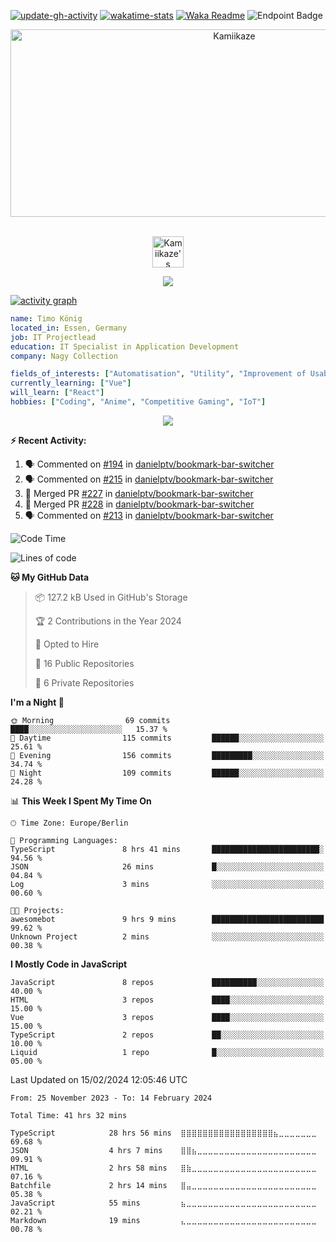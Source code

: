 [![update-gh-activity](https://github.com/Kamiikaze/Kamiikaze/actions/workflows/update-gh-activity.yml/badge.svg)](https://github.com/Kamiikaze/Kamiikaze/actions/workflows/update-gh-activity.yml)
[![wakatime-stats](https://github.com/Kamiikaze/Kamiikaze/actions/workflows/update-timestats.yml/badge.svg)](https://github.com/Kamiikaze/Kamiikaze/actions/workflows/update-timestats.yml)
[![Waka Readme](https://github.com/Kamiikaze/Kamiikaze/actions/workflows/waka-simple.yml/badge.svg)](https://github.com/Kamiikaze/Kamiikaze/actions/workflows/waka-simple.yml)
![Endpoint Badge](https://img.shields.io/endpoint?url=https%3A%2F%2Fhits.dwyl.com%2FKamiikaze%2FKamiikaze.json&label=Views)

<!--p align="center">
<img alt="loficity" width="600px" src="https://github.com/HyunCafe/HyunCafe/raw/main/assests/loficity.gif"</img>
</p-->

<p align="center">
  <img src="https://socialify.git.ci/Kamiikaze/Kamiikaze/image?font=Source%20Code%20Pro&forks=0&issues=0&language=1&name=1&owner=1&pattern=Plus&pulls=0&stargazers=0&theme=Dark" alt="Kamiikaze" width="700" height="300" />
</p>

<p align="center">
<br/>
<a href="https://open.spotify.com/user/timo1322">
  <img alt="Kamiikaze's Spotify" width="50px" src="https://user-images.githubusercontent.com/43545812/144035120-1ad5169b-91c7-4078-bef9-6a82c733f373.png" />
</a>
<br>
</p>

<p align="center">
  <img alig src="https://github-profile-trophy.vercel.app/?username=Kamiikaze&theme=onedark&column=-1" />
</p>

[![activity graph](https://github-readme-activity-graph.vercel.app/graph?username=Kamiikaze&theme=github-dark-dimmed&custom_title=Kamiikaze%20Activity%20Graph&hide_border=true)](https://github.com/ashutosh00710/github-readme-activity-graph)

```yaml
name: Timo König
located_in: Essen, Germany
job: IT Projectlead
education: IT Specialist in Application Development
company: Nagy Collection

fields_of_interests: ["Automatisation", "Utility", "Improvement of Usability", "Localization"]
currently_learning: ["Vue"]
will_learn: ["React"]
hobbies: ["Coding", "Anime", "Competitive Gaming", "IoT"]
```

<!--p align="center">
  <img src="https://spotify-github-profile.vercel.app/api/view?uid=11147618695&cover_image=true&theme=novatorem&show_offline=true&background_color=121212&interchange=false&bar_color=53b14f&bar_color_cover=false">
</p-->

<p align="center">
  <img src="https://spotify-recently-played-readme.vercel.app/api?user=timo1322&count=5">
</p>


**:zap: Recent Activity:**

<!--START_SECTION:activity-->
1. 🗣 Commented on [#194](https://github.com/danielptv/bookmark-bar-switcher/issues/194#issuecomment-1872140577) in [danielptv/bookmark-bar-switcher](https://github.com/danielptv/bookmark-bar-switcher)
2. 🗣 Commented on [#215](https://github.com/danielptv/bookmark-bar-switcher/pull/215#issuecomment-1858526660) in [danielptv/bookmark-bar-switcher](https://github.com/danielptv/bookmark-bar-switcher)
3. 🎉 Merged PR [#227](https://github.com/danielptv/bookmark-bar-switcher/pull/227) in [danielptv/bookmark-bar-switcher](https://github.com/danielptv/bookmark-bar-switcher)
4. 🎉 Merged PR [#228](https://github.com/danielptv/bookmark-bar-switcher/pull/228) in [danielptv/bookmark-bar-switcher](https://github.com/danielptv/bookmark-bar-switcher)
5. 🗣 Commented on [#213](https://github.com/danielptv/bookmark-bar-switcher/issues/213#issuecomment-1858438014) in [danielptv/bookmark-bar-switcher](https://github.com/danielptv/bookmark-bar-switcher)
<!--END_SECTION:activity-->

<!--START_SECTION:waka-->
![Code Time](http://img.shields.io/badge/Code%20Time-41%20hrs%2032%20mins-blue)

![Lines of code](https://img.shields.io/badge/From%20Hello%20World%20I%27ve%20Written-1.7%20million%20lines%20of%20code-blue)

**🐱 My GitHub Data** 

> 📦 127.2 kB Used in GitHub's Storage 
 > 
> 🏆 2 Contributions in the Year 2024
 > 
> 💼 Opted to Hire
 > 
> 📜 16 Public Repositories 
 > 
> 🔑 6 Private Repositories 
 > 
**I'm a Night 🦉** 

```text
🌞 Morning                69 commits          ████░░░░░░░░░░░░░░░░░░░░░   15.37 % 
🌆 Daytime                115 commits         ██████░░░░░░░░░░░░░░░░░░░   25.61 % 
🌃 Evening                156 commits         █████████░░░░░░░░░░░░░░░░   34.74 % 
🌙 Night                  109 commits         ██████░░░░░░░░░░░░░░░░░░░   24.28 % 
```


📊 **This Week I Spent My Time On** 

```text
🕑︎ Time Zone: Europe/Berlin

💬 Programming Languages: 
TypeScript               8 hrs 41 mins       ████████████████████████░   94.56 % 
JSON                     26 mins             █░░░░░░░░░░░░░░░░░░░░░░░░   04.84 % 
Log                      3 mins              ░░░░░░░░░░░░░░░░░░░░░░░░░   00.60 % 

🐱‍💻 Projects: 
awesomebot               9 hrs 9 mins        █████████████████████████   99.62 % 
Unknown Project          2 mins              ░░░░░░░░░░░░░░░░░░░░░░░░░   00.38 % 
```

**I Mostly Code in JavaScript** 

```text
JavaScript               8 repos             ██████████░░░░░░░░░░░░░░░   40.00 % 
HTML                     3 repos             ████░░░░░░░░░░░░░░░░░░░░░   15.00 % 
Vue                      3 repos             ████░░░░░░░░░░░░░░░░░░░░░   15.00 % 
TypeScript               2 repos             ██░░░░░░░░░░░░░░░░░░░░░░░   10.00 % 
Liquid                   1 repo              █░░░░░░░░░░░░░░░░░░░░░░░░   05.00 % 
```




 Last Updated on 15/02/2024 12:05:46 UTC
<!--END_SECTION:waka-->

<!--START_SECTION:waka-simple-->

```text
From: 25 November 2023 - To: 14 February 2024

Total Time: 41 hrs 32 mins

TypeScript            28 hrs 56 mins  ⣿⣿⣿⣿⣿⣿⣿⣿⣿⣿⣿⣿⣿⣿⣿⣿⣿⣦⣀⣀⣀⣀⣀⣀⣀   69.68 %
JSON                  4 hrs 7 mins    ⣿⣿⣦⣀⣀⣀⣀⣀⣀⣀⣀⣀⣀⣀⣀⣀⣀⣀⣀⣀⣀⣀⣀⣀⣀   09.91 %
HTML                  2 hrs 58 mins   ⣿⣷⣀⣀⣀⣀⣀⣀⣀⣀⣀⣀⣀⣀⣀⣀⣀⣀⣀⣀⣀⣀⣀⣀⣀   07.16 %
Batchfile             2 hrs 14 mins   ⣿⣤⣀⣀⣀⣀⣀⣀⣀⣀⣀⣀⣀⣀⣀⣀⣀⣀⣀⣀⣀⣀⣀⣀⣀   05.38 %
JavaScript            55 mins         ⣦⣀⣀⣀⣀⣀⣀⣀⣀⣀⣀⣀⣀⣀⣀⣀⣀⣀⣀⣀⣀⣀⣀⣀⣀   02.21 %
Markdown              19 mins         ⣄⣀⣀⣀⣀⣀⣀⣀⣀⣀⣀⣀⣀⣀⣀⣀⣀⣀⣀⣀⣀⣀⣀⣀⣀   00.78 %
```

<!--END_SECTION:waka-simple-->
